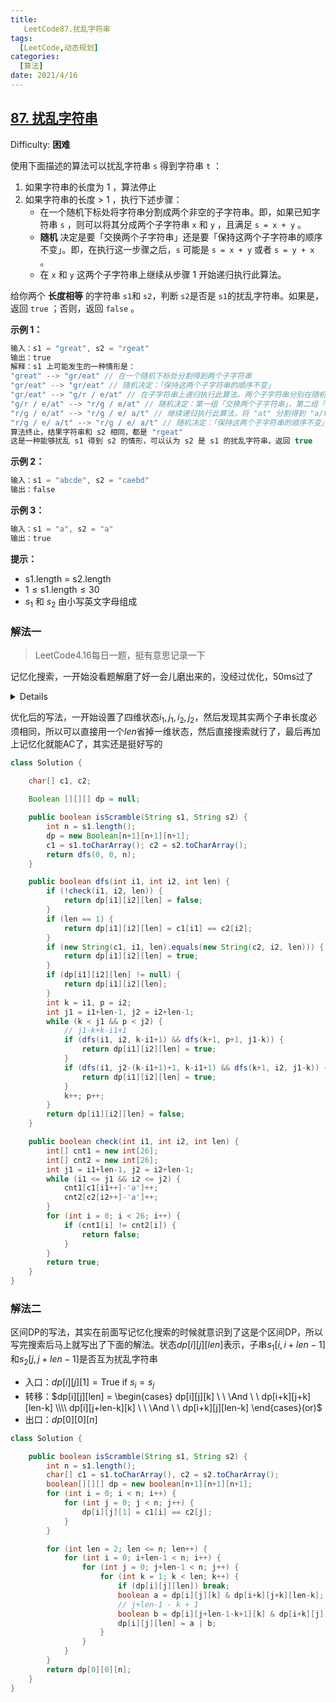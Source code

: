 ```yaml
---
title: 
   LeetCode87.扰乱字符串
tags: 
  [LeetCode,动态规划]
categories:
  [算法]
date: 2021/4/16
---
```


## [87. 扰乱字符串](https://leetcode-cn.com/problems/scramble-string/)

Difficulty: **困难**

使用下面描述的算法可以扰乱字符串 `s` 得到字符串 `t` ：

1.  如果字符串的长度为 1 ，算法停止
2.  如果字符串的长度 > 1 ，执行下述步骤：
    *   在一个随机下标处将字符串分割成两个非空的子字符串。即，如果已知字符串 `s` ，则可以将其分成两个子字符串 `x` 和 `y` ，且满足 `s = x + y` 。
    *   **随机** 决定是要「交换两个子字符串」还是要「保持这两个子字符串的顺序不变」。即，在执行这一步骤之后，`s` 可能是 `s = x + y` 或者 `s = y + x` 。
    *   在 `x` 和 `y` 这两个子字符串上继续从步骤 1 开始递归执行此算法。

给你两个 **长度相等** 的字符串 `s1`和 `s2`，判断 `s2`是否是 `s1`的扰乱字符串。如果是，返回 `true` ；否则，返回 `false` 。

**示例 1：**

```c
输入：s1 = "great", s2 = "rgeat"
输出：true
解释：s1 上可能发生的一种情形是：
"great" --> "gr/eat" // 在一个随机下标处分割得到两个子字符串
"gr/eat" --> "gr/eat" // 随机决定：「保持这两个子字符串的顺序不变」
"gr/eat" --> "g/r / e/at" // 在子字符串上递归执行此算法。两个子字符串分别在随机下标处进行一轮分割
"g/r / e/at" --> "r/g / e/at" // 随机决定：第一组「交换两个子字符串」，第二组「保持这两个子字符串的顺序不变」
"r/g / e/at" --> "r/g / e/ a/t" // 继续递归执行此算法，将 "at" 分割得到 "a/t"
"r/g / e/ a/t" --> "r/g / e/ a/t" // 随机决定：「保持这两个子字符串的顺序不变」
算法终止，结果字符串和 s2 相同，都是 "rgeat"
这是一种能够扰乱 s1 得到 s2 的情形，可以认为 s2 是 s1 的扰乱字符串，返回 true
```

**示例 2：**
```c
输入：s1 = "abcde", s2 = "caebd"
输出：false
```

**示例 3：**

```c
输入：s1 = "a", s2 = "a"
输出：true
```

**提示：**

*   $\text{s1.length = s2.length}$
*   $1 \leq \text{s1.length} \leq 30$
*   $s_1$ 和 $s_2$ 由小写英文字母组成

### 解法一
> LeetCode4.16每日一题，挺有意思记录一下

记忆化搜索，一开始没看题解磨了好一会儿磨出来的，没经过优化，50ms过了
<details>

```java
​class Solution {

    char[] c1, c2;
    
    Boolean[][][][] dp = null;

    public boolean isScramble(String s1, String s2) {
        int m = s1.length();
        int n = s2.length();
        dp = new Boolean[m+1][m+1][n+1][n+1];
        c1 = s1.toCharArray();
        c2 = s2.toCharArray();
        if (!check(0, m-1, 0, n-1)) return false;
        return dfs(0, m-1, 0, n-1);
    }

    public boolean dfs(int i1, int j1, int i2, int j2) {
        if (!check(i1, j1, i2, j2)) {
            return dp[i1][j1][i2][j2] = false;
        }
        if (i1 == j1) {
            if (c1[i1] == c2[i2]) {
                return true;
            }
            return false;
        }
        if (new String(c1, i1, j1-i1+1).equals(new String(c2, i2, j1-i1+1))) {
            // System.out.println(new String(c1, i1, j1-i1+1));
            return true;
        }
        if (dp[i1][j1][i2][j2] != null) {
            return dp[i1][j1][i2][j2];
        }
        int k = i1, p = i2;
        while (k < j1 && p < j2) {
            if (dfs(i1, k, i2, p) && dfs(k+1, j1, p+1, j2)) {
                dp[i1][k][i2][p] = true;
                dp[k+1][j1][p+1][j2] = true;
                return true;
            }
            k++; p++;
        }
        k = i1; p = j2;
        while (k < j1 && p > 0) {
            if (dfs(i1, k, p, j2) && dfs(k+1, j1, i2, p-1)) {
                dp[i1][k][p][j2] = true;
                dp[k+1][j1][i2][p-1] = true;
                return true;
            }
            k++; p--;
        }
        return dp[i1][j1][i2][j2] = false;
    }

    public boolean check(int i1, int j1, int i2, int j2) {
        if (j1-i1 != j2-i2) {
            return false;
        }
        int[] cnt1 = new int[26];
        int[] cnt2 = new int[26];
        while (i1 <= j1 && i2 <= j2) {
            cnt1[c1[i1++]-'a']++;
            cnt2[c2[i2++]-'a']++;
        }
        for (int i = 0; i < 26; i++) {
            if (cnt1[i] != cnt2[i]) {
                return false;
            }
        }
        return true;
    }
}
```
</details>

优化后的写法，一开始设置了四维状态$i_1,j_1,i_2,j_2$，然后发现其实两个子串长度必须相同，所以可以直接用一个$len$省掉一维状态，然后直接搜索就行了，最后再加上记忆化就能AC了，其实还是挺好写的
```java
class Solution {

    char[] c1, c2;
    
    Boolean [][][] dp = null;

    public boolean isScramble(String s1, String s2) {
        int n = s1.length();
        dp = new Boolean[n+1][n+1][n+1];
        c1 = s1.toCharArray(); c2 = s2.toCharArray();
        return dfs(0, 0, n);
    }

    public boolean dfs(int i1, int i2, int len) {
        if (!check(i1, i2, len)) {
            return dp[i1][i2][len] = false;
        }
        if (len == 1) {
            return dp[i1][i2][len] = c1[i1] == c2[i2];
        }
        if (new String(c1, i1, len).equals(new String(c2, i2, len))) {
            return dp[i1][i2][len] = true;
        }
        if (dp[i1][i2][len] != null) {
            return dp[i1][i2][len];
        }
        int k = i1, p = i2;
        int j1 = i1+len-1, j2 = i2+len-1;
        while (k < j1 && p < j2) {
            // j1-k+k-i1+1
            if (dfs(i1, i2, k-i1+1) && dfs(k+1, p+1, j1-k)) {
                return dp[i1][i2][len] = true;
            }
            if (dfs(i1, j2-(k-i1+1)+1, k-i1+1) && dfs(k+1, i2, j1-k)) {
                return dp[i1][i2][len] = true;
            }
            k++; p++;
        }
        return dp[i1][i2][len] = false;
    }

    public boolean check(int i1, int i2, int len) {
        int[] cnt1 = new int[26];
        int[] cnt2 = new int[26];
        int j1 = i1+len-1, j2 = i2+len-1;
        while (i1 <= j1 && i2 <= j2) {
            cnt1[c1[i1++]-'a']++;
            cnt2[c2[i2++]-'a']++;
        }
        for (int i = 0; i < 26; i++) {
            if (cnt1[i] != cnt2[i]) {
                return false;
            }
        }
        return true;
    }
}
```

### 解法二

区间DP的写法，其实在前面写记忆化搜索的时候就意识到了这是个区间DP，所以写完搜索后马上就写出了下面的解法。状态$dp[i][j][len]$表示，子串$s_1[i,i+len-1]$和$s_2[j,j+len-1]$是否互为扰乱字符串
- 入口：$dp[i][j][1]=\text{True if } s_i = s_j$
- 转移：$dp[i][j][len] =
  \begin{cases} 
  dp[i][j][k] \ \ \And \ \ dp[i+k][j+k][len-k] \\\\
  dp[i][j+len-k][k] \ \ \And \ \ dp[i+k][j][len-k]
    \end{cases}(or)$
- 出口：$dp[0][0][n]$

```java
class Solution {

    public boolean isScramble(String s1, String s2) {
        int n = s1.length();
        char[] c1 = s1.toCharArray(), c2 = s2.toCharArray();
        boolean[][][] dp = new boolean[n+1][n+1][n+1];
        for (int i = 0; i < n; i++) {
            for (int j = 0; j < n; j++) {
                dp[i][j][1] = c1[i] == c2[j];
            }
        }

        for (int len = 2; len <= n; len++) {
            for (int i = 0; i+len-1 < n; i++) {
                for (int j = 0; j+len-1 < n; j++) {
                    for (int k = 1; k < len; k++) {
                        if (dp[i][j][len]) break;
                        boolean a = dp[i][j][k] & dp[i+k][j+k][len-k];
                        // j+len-1 - k + 1
                        boolean b = dp[i][j+len-1-k+1][k] & dp[i+k][j][len-k];
                        dp[i][j][len] = a | b;
                    }
                }
            }
        }
        return dp[0][0][n];
    }
}
```